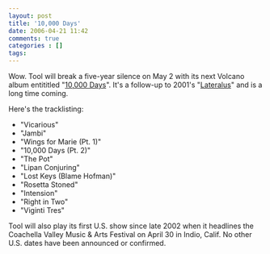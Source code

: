 ```yaml
---
layout: post
title: '10,000 Days'
date: 2006-04-21 11:42
comments: true
categories : []
tags:
---
```

Wow. Tool will break a five-year silence on May 2 with its next Volcano album entititled "<a href="http://www.amazon.com/gp/product/B000EULJLU/sr=8-4/qid=1145648444/ref=pd_bbs_4/002-2156482-0840829?%5Fencoding=UTF8">10,000 Days</a>".  It's a follow-up to 2001's "<a href="http://www.amazon.com/gp/product/B00005B36H/sr=8-1/qid=1145648444/ref=pd_bbs_1/002-2156482-0840829?%5Fencoding=UTF8">Lateralus</a>" and is a long time coming.

Here's the tracklisting:
<ul>
	<li>"Vicarious"</li>
	<li>"Jambi"</li>
	<li>"Wings for Marie (Pt. 1)"</li>
	<li>"10,000 Days (Pt. 2)"</li>
	<li>"The Pot"</li>
	<li>"Lipan Conjuring"</li>
	<li>"Lost Keys (Blame Hofman)"</li>
	<li>"Rosetta Stoned"</li>
	<li>"Intension"</li>
	<li>"Right in Two"</li>
	<li>"Viginti Tres"</li>
</ul>

Tool will also play its first U.S. show since late 2002 when it headlines the Coachella Valley Music & Arts Festival on April 30 in Indio, Calif. No other U.S. dates have been announced or confirmed.

